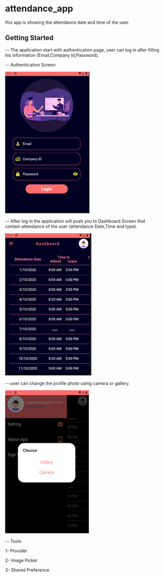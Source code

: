 # attendance_app

this app is showing the attendance date and time of the user.

## Getting Started

-- The application start with authentication  page, user can log in after filling his information (Email,Company Id,Password).  

-- Authentication Screen

![](assets/screenshots/auth.PNG)

-- After log in the application will push you to Dashboard Screen that contain attendance of the user (attendance Date,Time and type).

![](assets/screenshots/dashboard.PNG)

-- user can change the profile photo using camera or gallery.

![](assets/screenshots/choose_image.PNG)

-- Tools

1- Provider 

2- Image Picker

3- Shared Preference
